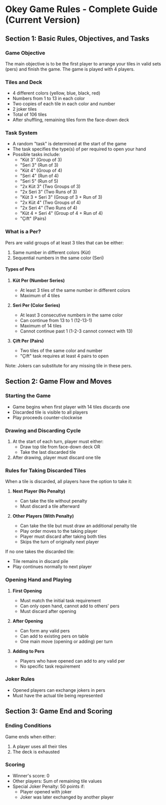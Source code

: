 # Okey Game Rules - Complete Guide (Current Version)

## Section 1: Basic Rules, Objectives, and Tasks

### Game Objective
The main objective is to be the first player to arrange your tiles in valid sets (pers) and finish the game. The game is played with 4 players.

### Tiles and Deck
- 4 different colors (yellow, blue, black, red)
- Numbers from 1 to 13 in each color
- Two copies of each tile in each color and number
- 2 joker tiles
- Total of 106 tiles
- After shuffling, remaining tiles form the face-down deck

### Task System
- A random "task" is determined at the start of the game
- The task specifies the type(s) of per required to open your hand
- Possible tasks include:
  - "Küt 3" (Group of 3)
  - "Seri 3" (Run of 3)
  - "Küt 4" (Group of 4)
  - "Seri 4" (Run of 4)
  - "Seri 5" (Run of 5)
  - "2x Küt 3" (Two Groups of 3)
  - "2x Seri 3" (Two Runs of 3)
  - "Küt 3 + Seri 3" (Group of 3 + Run of 3)
  - "2x Küt 4" (Two Groups of 4)
  - "2x Seri 4" (Two Runs of 4)
  - "Küt 4 + Seri 4" (Group of 4 + Run of 4)
  - "Çift" (Pairs)

### What is a Per?
Pers are valid groups of at least 3 tiles that can be either:
1. Same number in different colors (Küt)
2. Sequential numbers in the same color (Seri)

#### Types of Pers
1. **Küt Per (Number Series)**
   - At least 3 tiles of the same number in different colors
   - Maximum of 4 tiles

2. **Seri Per (Color Series)**
   - At least 3 consecutive numbers in the same color
   - Can continue from 13 to 1 (12-13-1)
   - Maximum of 14 tiles
   - Cannot continue past 1 (1-2-3 cannot connect with 13)

3. **Çift Per (Pairs)**
   - Two tiles of the same color and number
   - "Çift" task requires at least 4 pairs to open

Note: Jokers can substitute for any missing tile in these pers.

## Section 2: Game Flow and Moves

### Starting the Game
- Game begins when first player with 14 tiles discards one
- Discarded tile is visible to all players
- Play proceeds counter-clockwise

### Drawing and Discarding Cycle
1. At the start of each turn, player must either:
   - Draw top tile from face-down deck OR
   - Take the last discarded tile
2. After drawing, player must discard one tile

### Rules for Taking Discarded Tiles
When a tile is discarded, all players have the option to take it:

1. **Next Player (No Penalty)**
   - Can take the tile without penalty
   - Must discard a tile afterward

2. **Other Players (With Penalty)**
   - Can take the tile but must draw an additional penalty tile
   - Play order moves to the taking player
   - Player must discard after taking both tiles
   - Skips the turn of originally next player

If no one takes the discarded tile:
- Tile remains in discard pile
- Play continues normally to next player

### Opening Hand and Playing
1. **First Opening**
   - Must match the initial task requirement
   - Can only open hand, cannot add to others' pers
   - Must discard after opening

2. **After Opening**
   - Can form any valid pers
   - Can add to existing pers on table
   - One main move (opening or adding) per turn

3. **Adding to Pers**
   - Players who have opened can add to any valid per
   - No specific task requirement

### Joker Rules
- Opened players can exchange jokers in pers
- Must have the actual tile being represented

## Section 3: Game End and Scoring

### Ending Conditions
Game ends when either:
1. A player uses all their tiles
2. The deck is exhausted

### Scoring
- Winner's score: 0
- Other players: Sum of remaining tile values
- Special Joker Penalty: 50 points if:
  - Player opened with joker
  - Joker was later exchanged by another player